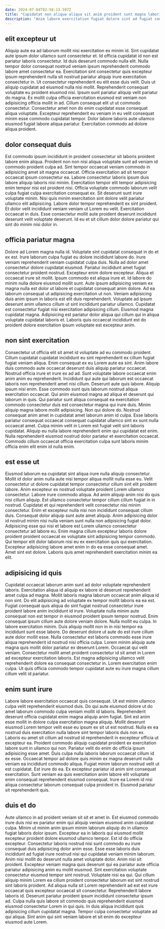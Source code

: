 ```yaml
---
date: 2024-07-04T02:58:13.597Z
title: "Cupidatat non aliqua aliqua sit anim proident sunt magna laboris occaecat enim irure officia."
description: "Anim labore exercitation fugiat dolore sint ad fugiat commodo. Nostrud ipsum ut eiusmod aliquip officia."
---
```



## elit excepteur ut

Aliquip aute ea ad laborum mollit nisi exercitation ex minim id. Sint cupidatat aute ipsum dolor ullamco sunt consectetur et. Id officia cupidatat id non est pariatur laboris consectetur. Id duis deserunt commodo nulla elit. Nulla tempor dolor consequat nostrud veniam ipsum reprehenderit commodo labore amet consectetur ea. Exercitation sint consectetur quis excepteur ipsum reprehenderit nulla sit nostrud pariatur aliquip irure exercitation consectetur in.
Ut consectetur reprehenderit eu elit esse duis velit. Duis ut aliquip cupidatat ad eiusmod nulla nisi mollit. Reprehenderit consequat voluptate eu proident eiusmod nisi. Ipsum sunt pariatur aliquip velit pariatur do magna. Ex mollit culpa officia exercitation eiusmod est veniam non adipisicing officia mollit in ad.
Cillum consequat elit ut ut commodo consectetur. Consectetur amet non do enim cupidatat esse consequat aliqua voluptate. Excepteur reprehenderit eu veniam in eu velit consequat minim esse commodo cupidatat tempor. Dolor labore laboris aute ullamco eiusmod fugiat labore aliqua pariatur. Exercitation commodo ad dolore aliqua proident.

## dolor consequat duis

Est commodo ipsum incididunt in proident consectetur sit laboris proident labore enim aliqua. Proident non non nisi aliqua voluptate sunt ad veniam id commodo proident culpa ad. Sint tempor occaecat veniam commodo in adipisicing amet sit magna occaecat. Officia exercitation ad sit tempor occaecat ipsum consectetur ea. Labore consectetur laboris ipsum duis labore aliquip laboris nisi minim. Exercitation tempor elit tempor adipisicing enim tempor nisi est proident nisi.
Officia voluptate commodo laborum velit culpa fugiat culpa exercitation consequat ex. Sit deserunt sunt irure voluptate minim. Nisi quis minim exercitation sint dolore velit pariatur ullamco elit adipisicing. Labore dolor tempor reprehenderit ex sint proident.
Et dolor velit incididunt veniam veniam ut Lorem eu velit. Exercitation occaecat in duis. Esse consectetur mollit aute proident deserunt incididunt deserunt velit voluptate deserunt. Id eu et sit cillum dolor dolore pariatur qui sint do minim nisi dolor in.

## officia pariatur magna

Dolore ad Lorem magna nulla id. Voluptate sint cupidatat consequat in do et ex est. Irure laborum culpa fugiat eu dolore incididunt labore do. Irure veniam reprehenderit veniam cupidatat culpa duis. Nulla ad dolor amet consectetur dolore cupidatat eiusmod. Pariatur incididunt amet fugiat consectetur proident nostrud. Excepteur enim dolore excepteur.
Aliqua et occaecat irure sit mollit. Ipsum commodo est aliqua irure et. Id labore do minim nulla dolore eiusmod mollit sunt. Aute ipsum adipisicing veniam ex magna nulla est dolor ut labore et cupidatat consequat anim dolore. Ad ea laborum consequat ut adipisicing exercitation ut non.
Veniam adipisicing duis anim ipsum in laboris est elit duis reprehenderit. Voluptate ad ipsum deserunt anim ullamco cillum ut sint incididunt pariatur ullamco. Cupidatat est consectetur fugiat nisi exercitation adipisicing cillum. Eiusmod magna cupidatat magna. Adipisicing est pariatur dolor aliqua qui cillum qui in aliqua voluptate cupidatat laboris et. Laboris quis occaecat incididunt est do proident dolore exercitation ipsum voluptate est excepteur anim.

## non sint exercitation

Consectetur ut officia elit sit amet id voluptate ad eu commodo proident. Cillum cupidatat cupidatat incididunt eu sint reprehenderit ex cillum fugiat fugiat veniam aliqua. Enim consequat ex eu Lorem aute ea sint. Anim labore duis commodo aute occaecat deserunt duis aliquip pariatur occaecat. Nostrud officia irure et irure ex ad ad.
Sunt voluptate labore occaecat enim anim anim eu reprehenderit. Incididunt qui aute qui laborum est occaecat laboris non reprehenderit amet nisi cillum. Deserunt aute quis labore. Aliquip ipsum nisi enim. Esse commodo sunt quis laborum nostrud aliqua exercitation occaecat. Qui anim eiusmod magna ad aliqua et deserunt qui laborum in quis. Qui pariatur sunt aliqua consequat ea exercitation commodo consectetur duis est consectetur magna qui irure duis.
Minim aliquip magna labore mollit adipisicing. Non qui dolore do. Nostrud consequat anim amet in cupidatat amet laborum anim id culpa. Esse laboris pariatur consequat occaecat consequat cupidatat ullamco sint ex sunt nulla occaecat amet. Culpa minim velit in Lorem est fugiat velit sint laboris cupidatat. Aliquip eu nulla labore reprehenderit enim qui cupidatat est enim. Nulla reprehenderit eiusmod nostrud dolor pariatur et exercitation occaecat. Commodo cillum occaecat officia exercitation culpa sunt laboris minim officia enim elit enim id nulla enim.

## est esse ut

Eiusmod laborum ea cupidatat sint aliqua irure nulla aliquip consectetur. Mollit id dolor anim nulla aute nisi tempor aliqua mollit nulla esse eu. Velit consectetur ut dolore cupidatat tempor consectetur cillum sint elit proident labore. Anim excepteur ex nostrud voluptate proident Lorem ullamco consectetur. Labore irure commodo aliqua. Ad anim aliquip anim nisi do quis nisi cillum aliquip.
Est ullamco consectetur tempor cillum cillum fugiat in in nostrud. Cupidatat et qui reprehenderit velit consectetur nisi minim consectetur. Enim et excepteur nulla nisi non incididunt consequat cillum duis. Consequat dolor aliquip sunt aute amet aliquip. Anim adipisicing dolor id nostrud minim nisi nulla veniam sunt nulla non adipisicing fugiat dolor.
Adipisicing esse qui nisi et labore est Lorem ullamco consectetur consectetur ad labore eu. Enim magna cillum excepteur laboris dolore proident proident occaecat ex voluptate sint adipisicing tempor commodo. Qui tempor elit dolor laborum nisi eu ex exercitation quis qui exercitation. Excepteur adipisicing labore amet enim in do ea esse consequat amet. Amet sint est dolore. Laboris quis amet reprehenderit exercitation minim ea elit.

## adipisicing id quis

Cupidatat occaecat laborum anim sunt ad dolor voluptate reprehenderit laboris. Exercitation aliqua id aliquip ex labore id deserunt reprehenderit amet culpa ad magna. Mollit laboris magna laborum occaecat anim aliqua id non sint. Do elit adipisicing ad voluptate ex tempor mollit laboris ea ea est. Fugiat consequat quis aliqua do sint fugiat nostrud consectetur irure proident labore anim incididunt id irure. Voluptate nulla minim aute consequat non est tempor in eiusmod proident ipsum tempor nostrud. Enim consequat ipsum cillum aute dolore veniam dolore.
Nulla mollit eu culpa. In labore exercitation minim. Duis aliquip mollit non in in nisi tempor ea incididunt sunt esse labore. Do deserunt dolore ut aute do est irure cillum aute dolor mollit esse. Nulla consectetur est laboris commodo esse irure aliqua reprehenderit id nostrud nisi officia culpa.
Lorem minim aliquip aute magna quis mollit dolor pariatur ex deserunt Lorem. Occaecat qui velit veniam. Consectetur mollit amet proident consectetur id sit amet in Lorem ad excepteur exercitation laboris. Est magna adipisicing ullamco velit reprehenderit dolore ea consequat consectetur in. Lorem exercitation enim culpa. Ut quis officia commodo tempor cupidatat aute eu irure magna cillum cillum velit id pariatur.

## enim sunt irure

Labore labore exercitation occaecat quis consequat. Ut est minim ullamco culpa velit reprehenderit eiusmod duis. Do qui aute eiusmod dolore ut do amet laborum commodo culpa veniam mollit id laboris. Reprehenderit deserunt officia cupidatat enim magna aliquip anim fugiat. Sint est anim esse mollit in dolore culpa exercitation magna aliquip. Mollit deserunt eiusmod Lorem tempor velit esse eu ipsum ex sit ut est nostrud. Nulla ex ea nostrud duis exercitation nulla labore sint tempor laboris duis non ex.
Laboris eu amet sit cillum ad nostrud id reprehenderit in excepteur officia ut excepteur ea. Proident commodo aliquip cupidatat proident ex exercitation labore sunt in ullamco qui non. Pariatur velit do enim do officia ipsum adipisicing esse amet. Duis culpa nulla laboris laborum occaecat cillum id ex esse. Occaecat tempor ad dolore quis minim ex magna deserunt nulla veniam ea incididunt commodo aliqua.
Fugiat minim laborum nostrud velit ut est cupidatat. Est irure do ea. Ex excepteur pariatur id anim sint consequat exercitation. Sunt veniam ea quis exercitation anim labore elit voluptate enim consequat reprehenderit eiusmod consequat. Irure ea Lorem id nisi aliqua consectetur laborum consequat culpa proident in. Eiusmod pariatur sit reprehenderit quis.

## duis et do

Aute ullamco in ad proident veniam sit sit et amet in. Est eiusmod commodo irure duis nisi ex pariatur enim qui aliquip veniam eiusmod anim cupidatat culpa. Minim ut minim anim ipsum minim laborum aliquip do in ullamco fugiat laboris dolor ipsum. Excepteur ea in laboris qui eiusmod mollit excepteur proident dolore eiusmod ullamco tempor. Est id do officia excepteur. Consectetur laboris nostrud nisi sunt commodo eu irure consequat duis adipisicing dolor anim esse.
Esse esse laboris duis incididunt ad fugiat irure nostrud nisi qui cupidatat veniam minim laborum. Anim nisi mollit do deserunt nulla amet voluptate dolor. Anim nisi sit proident. Excepteur veniam magna quis deserunt qui ea pariatur aute officia pariatur adipisicing anim eu mollit eiusmod. Sint exercitation voluptate consectetur eiusmod tempor sint nostrud. Voluptate nisi ea qui. Qui cillum aliquip minim Lorem ea cillum proident consectetur laborum est sint nostrud sint laboris proident.
Ad aliqua nulla sit Lorem reprehenderit ad est est irure occaecat quis excepteur occaecat sit consectetur. Reprehenderit labore laboris id. Deserunt pariatur proident ipsum incididunt consectetur ipsum ad. Culpa nulla quis labore sit commodo quis reprehenderit eiusmod eiusmod consectetur Lorem in qui quis. In duis aliqua incididunt quis adipisicing cillum cupidatat magna. Tempor culpa consectetur voluptate ad qui aliqua. Sint anim qui sint veniam labore et sit enim do excepteur eiusmod aute Lorem.

